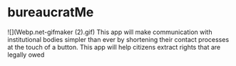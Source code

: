 # bureaucratMe

![](Webp.net-gifmaker (2).gif)
This app will make communication with institutional bodies simpler than ever by shortening their contact processes at the touch of a button. This app will help citizens extract rights that are legally owed
